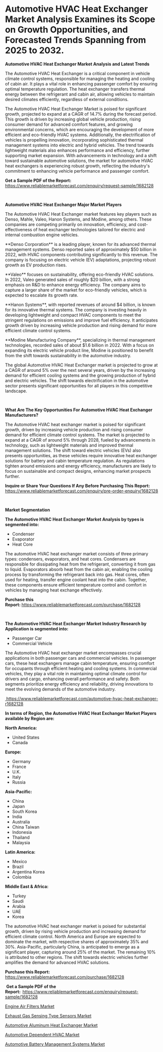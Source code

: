 <p><h1>Automotive HVAC Heat Exchanger Market Analysis Examines its Scope on Growth Opportunities, and Forecasted Trends Spanning from 2025 to 2032.</h1></p><p><strong>Automotive HVAC Heat Exchanger Market Analysis and Latest Trends</strong></p>
<p><p>The Automotive HVAC Heat Exchanger is a critical component in vehicle climate control systems, responsible for managing the heating and cooling of cabin air. It plays a vital role in enhancing passenger comfort by ensuring optimal temperature regulation. The heat exchanger transfers thermal energy between the refrigerant and cabin air, allowing vehicles to maintain desired climates efficiently, regardless of external conditions.</p><p>The Automotive HVAC Heat Exchanger Market is poised for significant growth, projected to expand at a CAGR of 14.7% during the forecast period. This growth is driven by increasing global vehicle production, rising consumer demand for advanced comfort features, and growing environmental concerns, which are encouraging the development of more efficient and eco-friendly HVAC systems. Additionally, the electrification of vehicles is propelling innovation, incorporating sophisticated thermal management systems into electric and hybrid vehicles. The trend towards lightweight materials also enhances performance and efficiency, further supporting market expansion. With advancements in technology and a shift toward sustainable automotive solutions, the market for automotive HVAC heat exchangers is experiencing robust growth, reflecting the industry's commitment to enhancing vehicle performance and passenger comfort.</p></p>
<p><strong>Get a Sample PDF of the Report:&nbsp;</strong> <a href="https://www.reliablemarketforecast.com/enquiry/request-sample/1682128?utm_campaign=1893&utm_medium=2&utm_source=Github&utm_content=ia&utm_term=24032025&utm_id=automotive-hvac-heat-exchanger">https://www.reliablemarketforecast.com/enquiry/request-sample/1682128</a></p>
<p>&nbsp;</p>
<p><strong>Automotive HVAC Heat Exchanger Major Market Players</strong></p>
<p><p>The Automotive HVAC Heat Exchanger market features key players such as Denso, Mahle, Valeo, Hanon Systems, and Modine, among others. These companies are competing primarily on innovation, efficiency, and cost-effectiveness of heat exchanger technologies tailored for electric and internal combustion engine vehicles.</p><p>**Denso Corporation** is a leading player, known for its advanced thermal management systems. Denso reported sales of approximately $50 billion in 2022, with HVAC components contributing significantly to this revenue. The company is focusing on electric vehicle (EV) adaptations, projecting robust growth as EV production rises.</p><p>**Valeo** focuses on sustainability, offering eco-friendly HVAC solutions. In 2022, Valeo generated sales of roughly $20 billion, with a strong emphasis on R&D to enhance energy efficiency. The company aims to capture a larger share of the market for eco-friendly vehicles, which is expected to escalate its growth rate.</p><p>**Hanon Systems**, with reported revenues of around $4 billion, is known for its innovative thermal systems. The company is investing heavily in developing lightweight and compact HVAC components to meet the stringent regulations on emissions and improve fuel efficiency. It anticipates growth driven by increasing vehicle production and rising demand for more efficient climate control systems.</p><p>**Modine Manufacturing Company**, specializing in thermal management technologies, recorded sales of about $1.6 billion in 2022. With a focus on expanding its electric vehicle product line, Modine is positioned to benefit from the shift towards sustainability in the automotive industry.</p><p>The global Automotive HVAC Heat Exchanger market is projected to grow at a CAGR of around 5% over the next several years, driven by the increasing demand for efficient cooling systems and the growing production of hybrid and electric vehicles. The shift towards electrification in the automotive sector presents significant opportunities for all players in this competitive landscape.</p></p>
<p>&nbsp;</p>
<p><strong>What Are The Key Opportunities For Automotive HVAC Heat Exchanger Manufacturers?</strong></p>
<p><p>The Automotive HVAC heat exchanger market is poised for significant growth, driven by increasing vehicle production and rising consumer demand for efficient climate control systems. The market is projected to expand at a CAGR of around 5% through 2028, fueled by advancements in technology, such as lightweight materials and improved thermal management solutions. The shift toward electric vehicles (EVs) also presents opportunities, as these vehicles require innovative heat exchanger solutions for battery and cabin temperature regulation. As regulations tighten around emissions and energy efficiency, manufacturers are likely to focus on sustainable and compact designs, enhancing market prospects further.</p></p>
<p><strong>Inquire or Share Your Questions If Any Before Purchasing This Report:</strong> <a href="https://www.reliablemarketforecast.com/enquiry/pre-order-enquiry/1682128?utm_campaign=1893&utm_medium=2&utm_source=Github&utm_content=ia&utm_term=24032025&utm_id=automotive-hvac-heat-exchanger">https://www.reliablemarketforecast.com/enquiry/pre-order-enquiry/1682128</a></p>
<p>&nbsp;</p>
<p><strong>Market Segmentation</strong></p>
<p><strong>The Automotive HVAC Heat Exchanger Market Analysis by types is segmented into:</strong></p>
<p><ul><li>Condenser</li><li>Evaporator</li><li>Heat Core</li></ul></p>
<p><p>The automotive HVAC heat exchanger market consists of three primary types: condensers, evaporators, and heat cores. Condensers are responsible for dissipating heat from the refrigerant, converting it from gas to liquid. Evaporators absorb heat from the cabin air, enabling the cooling process by transforming the refrigerant back into gas. Heat cores, often used for heating, transfer engine coolant heat into the cabin. Together, these components ensure efficient temperature control and comfort in vehicles by managing heat exchange effectively.</p></p>
<p><strong>Purchase this Report:&nbsp;</strong><a href="https://www.reliablemarketforecast.com/purchase/1682128?utm_campaign=1893&utm_medium=2&utm_source=Github&utm_content=ia&utm_term=24032025&utm_id=automotive-hvac-heat-exchanger">https://www.reliablemarketforecast.com/purchase/1682128</a></p>
<p>&nbsp;</p>
<p><strong>The Automotive HVAC Heat Exchanger Market Industry Research by Application is segmented into:</strong></p>
<p><ul><li>Passenger Car</li><li>Commercial Vehicle</li></ul></p>
<p><p>The Automotive HVAC heat exchanger market encompasses crucial applications in both passenger cars and commercial vehicles. In passenger cars, these heat exchangers manage cabin temperature, ensuring comfort for occupants through efficient heating and cooling systems. In commercial vehicles, they play a vital role in maintaining optimal climate control for drivers and cargo, enhancing overall performance and safety. Both segments prioritize energy efficiency and reliability, driving innovations to meet the evolving demands of the automotive industry.</p></p>
<p><a href="https://www.reliablemarketforecast.com/automotive-hvac-heat-exchanger-r1682128?utm_campaign=1893&utm_medium=2&utm_source=Github&utm_content=ia&utm_term=24032025&utm_id=automotive-hvac-heat-exchanger">&nbsp;https://www.reliablemarketforecast.com/automotive-hvac-heat-exchanger-r1682128</a></p>
<p><strong>In terms of Region, the Automotive HVAC Heat Exchanger Market Players available by Region are:</strong></p>
<p>
    <p> <strong> North America: </strong>
        <ul>
            <li>United States</li>
            <li>Canada</li>
        </ul>
        </p> 
    <p> <strong> Europe: </strong>
        <ul>
            <li>Germany</li>
            <li>France</li>
            <li>U.K.</li>
            <li>Italy</li>
            <li>Russia</li>
        </ul>
        </p> 
    <p> <strong> Asia-Pacific: </strong>
        <ul>
            <li>China</li>
            <li>Japan</li>
            <li>South Korea</li>
            <li>India</li>
            <li>Australia</li>
            <li>China Taiwan</li>
            <li>Indonesia</li>
            <li>Thailand</li>
            <li>Malaysia</li>
        </ul>
        </p> 
    <p> <strong> Latin America: </strong>
        <ul>
            <li>Mexico</li>
            <li>Brazil</li>
            <li>Argentina Korea</li>
            <li>Colombia</li>
        </ul>
        </p> 
    <p> <strong> Middle East & Africa: </strong>
        <ul>
            <li>Turkey</li>
            <li>Saudi</li>
            <li>Arabia</li>
            <li>UAE</li>
            <li>Korea</li>
        </ul>
    </p>
    </p>
<p><p>The automotive HVAC heat exchanger market is poised for substantial growth, driven by rising vehicle production and increasing demand for efficient climate control. North America and Europe are expected to dominate the market, with respective shares of approximately 35% and 30%. Asia-Pacific, particularly China, is anticipated to emerge as a significant player, capturing around 25% of the market. The remaining 10% is attributed to other regions. The shift towards electric vehicles further amplifies the demand for advanced HVAC solutions.</p></p>
<p><strong>Purchase this Report: </strong><a href="https://www.reliablemarketforecast.com/purchase/1682128?utm_campaign=1893&utm_medium=2&utm_source=Github&utm_content=ia&utm_term=24032025&utm_id=automotive-hvac-heat-exchanger">https://www.reliablemarketforecast.com/purchase/1682128</a></p>
<p>&nbsp;<strong>Get a Sample PDF of the Report:&nbsp;&nbsp;</strong><a href="https://www.reliablemarketforecast.com/enquiry/request-sample/1682128?utm_campaign=1893&utm_medium=2&utm_source=Github&utm_content=ia&utm_term=24032025&utm_id=automotive-hvac-heat-exchanger">https://www.reliablemarketforecast.com/enquiry/request-sample/1682128</a></p>
<p><strong></strong></p>
<p><p><a href="https://github.com/barlevsebako/Market-Research-Report-List-1/blob/main/engine-air-filters-market.md?utm_campaign=1893&utm_medium=2&utm_source=Github&utm_content=ia&utm_term=24032025&utm_id=automotive-hvac-heat-exchanger">Engine Air Filters Market</a></p><p><a href="https://github.com/luerabollevc/Market-Research-Report-List-1/blob/main/exhaust-gas-sensing-type-sensors-market.md?utm_campaign=1893&utm_medium=2&utm_source=Github&utm_content=ia&utm_term=24032025&utm_id=automotive-hvac-heat-exchanger">Exhaust Gas Sensing Type Sensors Market</a></p><p><a href="https://github.com/aertsfecto0h/Market-Research-Report-List-1/blob/main/automotive-aluminum-heat-exchanger-market.md?utm_campaign=1893&utm_medium=2&utm_source=Github&utm_content=ia&utm_term=24032025&utm_id=automotive-hvac-heat-exchanger">Automotive Aluminum Heat Exchanger Market</a></p><p><a href="https://github.com/tyreinhssan/Market-Research-Report-List-1/blob/main/automotive-dependent-hvac-market.md?utm_campaign=1893&utm_medium=2&utm_source=Github&utm_content=ia&utm_term=24032025&utm_id=automotive-hvac-heat-exchanger">Automotive Dependent HVAC Market</a></p><p><a href="https://github.com/hiwatchucuy/Market-Research-Report-List-1/blob/main/automotive-battery-management-systems-market.md?utm_campaign=1893&utm_medium=2&utm_source=Github&utm_content=ia&utm_term=24032025&utm_id=automotive-hvac-heat-exchanger">Automotive Battery Management Systems Market</a></p></p>